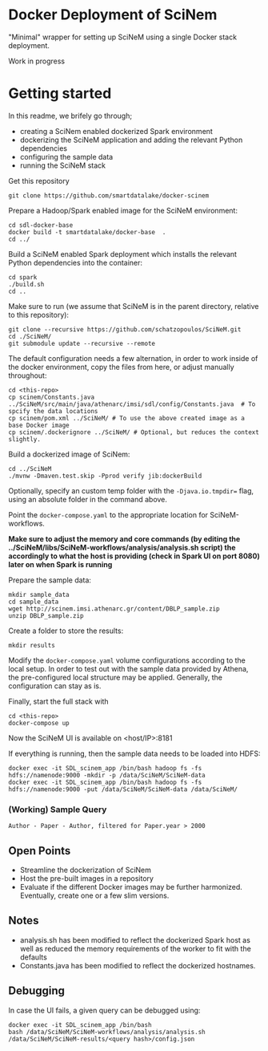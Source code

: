 # Docker Deployment of SciNem #

"Minimal" wrapper for setting up SciNeM using a single Docker stack deployment. 

Work in progress

# Getting started

In this readme, we brifely go through;
- creating a SciNem enabled dockerized Spark environment
- dockerizing the SciNeM application and adding the relevant Python dependencies
- configuring the sample data
- running the SciNeM stack



Get this repository
```
git clone https://github.com/smartdatalake/docker-scinem
```

Prepare a Hadoop/Spark enabled image for the SciNeM environment:
```
cd sdl-docker-base
docker build -t smartdatalake/docker-base  .
cd ../
```

Build a SciNeM enabled Spark deployment which installs the relevant Python dependencies into the container: 

```
cd spark
./build.sh
cd ..
```

Make sure to run (we assume that SciNeM is in the parent directory, relative to this repository):

``` 
git clone --recursive https://github.com/schatzopoulos/SciNeM.git
cd ./SciNeM/
git submodule update --recursive --remote
```

The default configuration needs a few alternation, in order to work inside of the docker environment, copy the files from here, or adjust manually throughout:

```
cd <this-repo>
cp scinem/Constants.java ../SciNeM/src/main/java/athenarc/imsi/sdl/config/Constants.java  # To spcify the data locations
cp scinem/pom.xml ../SciNeM/ # To use the above created image as a base Docker image
cp scinem/.dockerignore ../SciNeM/ # Optional, but reduces the context slightly. 
```

Build a dockerized image of SciNem:
```
cd ../SciNeM
./mvnw -Dmaven.test.skip -Pprod verify jib:dockerBuild
```
Optionally, specify an custom temp folder with the `-Djava.io.tmpdir=` flag, using an absolute folder in the command above.

Point the ```docker-compose.yaml``` to the appropriate location for SciNeM-workflows.

**Make sure to adjust the memory and core commands (by editing the ../SciNeM/libs/SciNeM-workflows/analysis/analysis.sh script) the accordingly to what the host is providing (check in Spark UI on port 8080) later on when Spark is running**

Prepare the sample data:

```
mkdir sample_data
cd sample_data
wget http://scinem.imsi.athenarc.gr/content/DBLP_sample.zip
unzip DBLP_sample.zip 
```

Create a folder to store the results:
```
mkdir results
```
Modify the ```docker-compose.yaml``` volume configurations according to the local setup. In order to test out with the sample data provided by Athena, the pre-configured local structure may be applied. Generally, the configuration can stay as is. 

Finally, start the full stack with

```
cd <this-repo>
docker-compose up
```


Now the SciNeM UI is available on <host/IP>:8181

If everything is running, then the sample data needs to be loaded into HDFS:
```
docker exec -it SDL_scinem_app /bin/bash hadoop fs -fs hdfs://namenode:9000 -mkdir -p /data/SciNeM/SciNeM-data
docker exec -it SDL_scinem_app /bin/bash hadoop fs -fs hdfs://namenode:9000 -put /data/SciNeM/SciNeM-data /data/SciNeM/
```

### (Working) Sample Query ###
```
Author - Paper - Author, filtered for Paper.year > 2000
```

## Open Points ## 
- Streamline the dockerization of SciNem 
- Host the pre-built images in a repository
- Evaluate if the different Docker images may be further harmonized. Eventually, create one or a few slim versions.

## Notes ## 
- analysis.sh has been modified to reflect the dockerized Spark host as well as reduced the memory requirements of the worker to fit with the defaults
- Constants.java has been modified to reflect the dockerized hostnames. 


## Debugging ##
In case the UI fails, a given query can be debugged using:
```
docker exec -it SDL_scinem_app /bin/bash
bash /data/SciNeM/SciNeM-workflows/analysis/analysis.sh /data/SciNeM/SciNeM-results/<query hash>/config.json 

```
